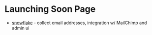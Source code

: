 
# Launching Soon Page

* [snowflake](https://github.com/oitozero/snowflake) - collect email addresses, integration w/ MailChimp and admin ui
